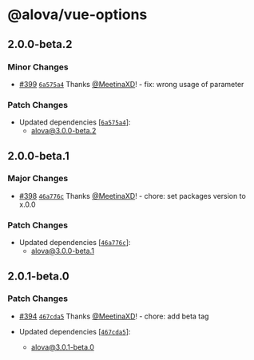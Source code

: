 # @alova/vue-options

## 2.0.0-beta.2

### Minor Changes

- [#399](https://github.com/alovajs/alova/pull/399) [`6a575a4`](https://github.com/alovajs/alova/commit/6a575a464cf8ab074f523258045b5fd988e065fb) Thanks [@MeetinaXD](https://github.com/MeetinaXD)! - fix: wrong usage of parameter

### Patch Changes

- Updated dependencies [[`6a575a4`](https://github.com/alovajs/alova/commit/6a575a464cf8ab074f523258045b5fd988e065fb)]:
  - alova@3.0.0-beta.2

## 2.0.0-beta.1

### Major Changes

- [#398](https://github.com/alovajs/alova/pull/398) [`46a776c`](https://github.com/alovajs/alova/commit/46a776c0a988be4e220717aa8339b2bd6af3eef1) Thanks [@MeetinaXD](https://github.com/MeetinaXD)! - chore: set packages version to x.0.0

### Patch Changes

- Updated dependencies [[`46a776c`](https://github.com/alovajs/alova/commit/46a776c0a988be4e220717aa8339b2bd6af3eef1)]:
  - alova@3.0.0-beta.1

## 2.0.1-beta.0

### Patch Changes

- [#394](https://github.com/alovajs/alova/pull/394) [`467cda5`](https://github.com/alovajs/alova/commit/467cda582262f92a5f859a9d357815be6234bc16) Thanks [@MeetinaXD](https://github.com/MeetinaXD)! - chore: add beta tag

- Updated dependencies [[`467cda5`](https://github.com/alovajs/alova/commit/467cda582262f92a5f859a9d357815be6234bc16)]:
  - alova@3.0.1-beta.0
